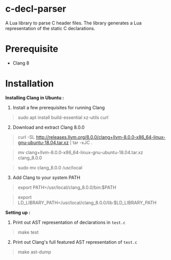 
  

# c-decl-parser

  

A Lua library to parse C header files. The library generates a Lua representation of the static C declarations.

  

# Prerequisite

  

- Clang 8

  

# Installation

  

**Installing Clang in Ubuntu :**

1. Install a few prerequisites for running Clang

> sudo apt install build-essential xz-utils curl

  

2. Download and extract Clang 8.0.0

  

> curl -SL http://releases.llvm.org/8.0.0/clang+llvm-8.0.0-x86_64-linux-gnu-ubuntu-18.04.tar.xz | tar -xJC .

> mv clang+llvm-8.0.0-x86_64-linux-gnu-ubuntu-18.04.tar.xz clang_8.0.0

> sudo mv clang_8.0.0 /usr/local

  

3. Add Clang to your system PATH

  

> export PATH=/usr/local/clang_8.0.0/bin:$PATH

  

> export LD_LIBRARY_PATH=/usr/local/clang_8.0.0/lib:$LD_LIBRARY_PATH

  

**Setting up :** 

  

1. Print out AST representation of declarations in `test.c`

> make test

  

2. Print out Clang's full featured AST representation of `test.c`

  

> make ast-dump